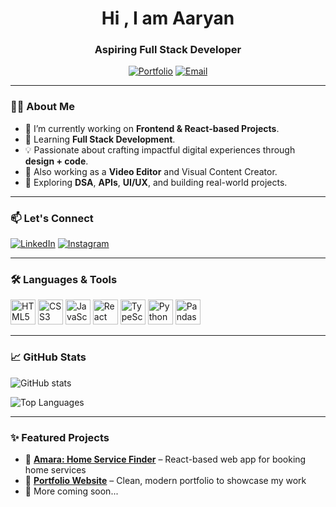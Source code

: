 <h1 align="center">Hi , I am Aaryan</h1>
<h3 align="center">Aspiring Full Stack Developer</h3>

<p align="center">
  <a href="https://aaryankrishna.vercel.app/" target="_blank"><img src="https://img.shields.io/badge/Portfolio-%23000000.svg?style=for-the-badge&logo=firefox&logoColor=white" alt="Portfolio"/></a>
  <a href="mailto:aaryankrishna009@gmail.com"><img src="https://img.shields.io/badge/Email-%23D14836.svg?style=for-the-badge&logo=gmail&logoColor=white" alt="Email"/></a>
</p>

---

### 👨‍💻 About Me
- 🔭 I’m currently working on **Frontend & React-based Projects**.
- 🌱 Learning **Full Stack Development**.
- 💡 Passionate about crafting impactful digital experiences through **design + code**.
- 🎥 Also working as a **Video Editor** and Visual Content Creator.
- 🧠 Exploring **DSA**, **APIs**, **UI/UX**, and building real-world projects.

---

### 📫 Let's Connect
[![LinkedIn](https://img.shields.io/badge/LinkedIn-%230077B5.svg?style=for-the-badge&logo=linkedin&logoColor=white)](https://linkedin.com/in/aaryan-krishna)
[![Instagram](https://img.shields.io/badge/Instagram-%23E4405F.svg?style=for-the-badge&logo=instagram&logoColor=white)](https://instagram.com/aaryan.codes)

---

### 🛠️ Languages & Tools

<p align="left">
  <img src="https://cdn.jsdelivr.net/gh/devicons/devicon/icons/html5/html5-original.svg" alt="HTML5" width="40" height="40"/>
  <img src="https://cdn.jsdelivr.net/gh/devicons/devicon/icons/css3/css3-original.svg" alt="CSS3" width="40" height="40"/>
  <img src="https://cdn.jsdelivr.net/gh/devicons/devicon/icons/javascript/javascript-original.svg" alt="JavaScript" width="40" height="40"/>
  <img src="https://cdn.jsdelivr.net/gh/devicons/devicon/icons/react/react-original.svg" alt="React" width="40" height="40"/>
  <img src="https://cdn.jsdelivr.net/gh/devicons/devicon/icons/typescript/typescript-original.svg" alt="TypeScript" width="40" height="40"/>
  <img src="https://cdn.jsdelivr.net/gh/devicons/devicon/icons/python/python-original.svg" alt="Python" width="40" height="40"/>
  <img src="https://cdn.jsdelivr.net/gh/devicons/devicon/icons/pandas/pandas-original.svg" alt="Pandas" width="40" height="40"/>
</p>

---

### 📈 GitHub Stats

<p align="left">
  <img src="https://github-readme-stats.vercel.app/api?username=aaryan-codes56&show_icons=true&theme=tokyonight" alt="GitHub stats"/>
</p>

<p align="left">
  <img src="https://github-readme-stats.vercel.app/api/top-langs/?username=aaryan-codes56&layout=compact&theme=tokyonight" alt="Top Languages"/>
</p>

---

### ✨ Featured Projects

- 🔗 [**Amara: Home Service Finder**](https://amarasolutions.vercel.app/) – React-based web app for booking home services  
- 🔗 [**Portfolio Website**](https://aaryankrishna.vercel.app/) – Clean, modern portfolio to showcase my work  
- 🔗 More coming soon...


